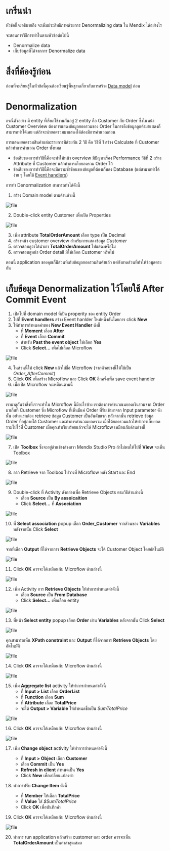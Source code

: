# เกริ่นนำ
หัวข้อนี้จะอธิบายถึง จะเพิ่มประสิทธิภาพด้วยการ Denormalizing data ใน Mendix ได้อย่างไร

จะสอนการวิธีการทำในตามหัวข้อต่อไปนี้
- Denormalize data
- เก็บข้อมูลที่ได้จากการ Denormalize data

# สิ่งที่ต้องรู้ก่อน
ก่อนที่จะเรียนรู้ในหัวข้อนี้คุณต้องเรียนรู้พื้นฐานเกี่ยวกับการสร้าง [Data model](https://docs.mendix.com/howto/data-models/create-a-basic-data-layer) ก่อน

# Denormalization
กรณีตัวอย่าง มี entity ที่เรียกใช้งานกันอยู่ 2 entity คือ Customer กับ Order ซึ่งในหน้า Customer Overview ต้องการแสดงข้อมูลยอดรวมของ Order ในการดึงข้อมูลลูกค้ามาแสดงก็สามารถทำได้เลย แต่ถ้าจะนำยอดรวมมาแสดงได้ต้องมีการคำนวณก่อน

การแสดงยอดรวมสินค้าแต่ละรายการมีด้วยกัน 2 วิธี คือ
วิธีที่ 1 สร้าง Calculate ที่ Customer แล้วทำการคำนวณ Order ทั้งหมด
   - ข้อเสียของการทำวิธีนี้คือจะทำให้หน้า overview มีปัญหาเรื่อง Performance
วิธีที่ 2 สร้าง Attribute ที่ Customer แล้วทำการเก็บยอดรวม Order ไว้
   - ข้อเสียของการทำวิธีนี้คือจะมีความซ้ำซ้อนของข้อมูลที่ต้องเก็บลง Database (แต่สามาถทำได้ง่าย ๆ โดยใช้ [Event handlers](https://docs.mendix.com/refguide/event-handlers))

การทำ Denormalization สามารถทำได้ดังนี้

1. สร้าง Domain model ตามด้านล่างนี้

![file](https://km.tbn.co.th/uploads/inline_files/image-1590402440980.png)

2. Double-click entity Customer เพื่อเปิด Properties

![file](https://km.tbn.co.th/uploads/inline_files/image-1590402463414.png)

3. เพิ่ม attribute **TotalOrderAmount** เลือก type เป็น Decimal
4. สร้างหน้า customer overview สำหรับการแสดงข้อมูล *Customer*
5. ตรวจสอบดูว่าได้นำเอา **TotalOrderAmount** ไปแสดงหรือไม่
6. ตรวจสอบดูหน้า Order detail มีให้เลือก Customer หรือไม่

ตอนนี้ application ของคุณก็มีส่วนที่เก้บข้อมูลยอดรวมสินค้าแล้ว แต่ยังขาดส่วนที่ทำให้ข้อมูลตรงกัน

# เก็บข้อมูล Denormalization ไว้โดยใช้ After Commit Event
1. เปิดไปที่ domain model ที่เปิด properity ของ entity Order 
2. ไปที่ **Event handlers** สร้าง Event hanlder ใหม่หนึ่งอันโดยการ click **New**
3. ให้ทำการกำหนดค่าของ **New Event Handler** ดังนี้
    * ที่ **Moment** เลือก **After**
    * ที่ **Event** เลือก **Commit**
    * สำหรับ **Past the event object** ให้เลือก **Yes**
    * Click **Select...** เพื่อไปเลือก Microflow

![file](https://km.tbn.co.th/uploads/inline_files/image-1590402520612.png)

4. ในส่วนนี้ให้ click **New** แล้วใส่ชื่อ Microflow (จากตัวอย่างนี้ให้ใช้เป็น *Order_AfterCommit*)
5. Click **OK** เพื่อสร้าง Microflow และ Click **OK** อีกครั้งเพื่อ save event handler
6. เมื่อเปิด Microflow จะเหมือนตามนี้

![file](https://km.tbn.co.th/uploads/inline_files/image-1590402560941.png)

เรามาดูกันว่าสิ่งที่เราจะทำใน Microflow นี้มีอะไรบ้าง เราต้องการคำนวณนยอดเงินรวมจาก Order มาเก็บที่ Customer ซึ่ง Microflow ที่เห็นมีแค่ Order ที่รับเข้ามาจาก Input parameter ดังนั้น อย่างแรกต้อง retrieve ข้อมูล Customer เป็นอันดับแรก หลังจากนั้น retrieve ข้อมูล Order ที่อยู่ภายใต้ Customer และทำการคำนวณยอดรวม เมื่อได้ยอดรวมแล้วให้ทำการเก็บยอดรวมไปไว้ที่ Customer เมื่อคุณทำเรียบร้อยแล้วจะได้ Microflow เหมือนกับด้านล่างนี้

![file](https://km.tbn.co.th/uploads/inline_files/image-1590402575376.png)

7. เปิด **Toolbox** ซึ่งจะอยู่ด้านข้างล่างขวา Mendix Studio Pro ถ้าไม่พบให้ไปที่ **View** จะเห็น Toolbox

![file](https://km.tbn.co.th/uploads/inline_files/image-1590402590006.png)

8. ลาก Retrieve จาก Toolbox ไปวางที่ Microflow หลัง Start และ End 

![file](https://km.tbn.co.th/uploads/inline_files/image-1590402602520.png)

9.  Double-click ที่ Activity ดังกล่างเพื่อ Retrieve Objects ตามวิธีด้านล่างนี้
    * เลือก **Source** เป็น **By assoicaition**
    * Click **Select...** ที่ **Association**

![file](https://km.tbn.co.th/uploads/inline_files/image-1590402631513.png)

10. ที่ **Select association** popup เลือก **Order_Customer** จากส่วนของ **Variables** หลังจากนั้น Click **Select**

![file](https://km.tbn.co.th/uploads/inline_files/image-1590402644480.png)

จากที่เลือก **Output** ที่ได้จากการ **Retrieve Objects** จะได้ Customer Object โดยอัตโนมัติ

![file](https://km.tbn.co.th/uploads/inline_files/image-1590402657763.png)

11. Click **OK** ควรจะได้เหมือนกับ Microflow ด้านล่างนี้

![file](https://km.tbn.co.th/uploads/inline_files/image-1590402669300.png)

12. เพิ่ม Activity การ **Retrieve Objects** ให้ทำการกำหนดค่าดังนี้ 
    * เลือก **Source** เป็น **From Database**
    * Click **Select...** เพื่อเลือก entity

![file](https://km.tbn.co.th/uploads/inline_files/image-1590402680339.png)

13. ที่หน้า **Select entity** popup เลือก **Order** ผ่าน **Variables** หลังจากนั้น Click **Select**

![file](https://km.tbn.co.th/uploads/inline_files/image-1590402690968.png)

คุณสามารถเห็น **XPath constraint** และ **Output** ที่ได้จากการ **Retrieve Objects** โดยอัตโนมัติ

![file](https://km.tbn.co.th/uploads/inline_files/image-1590402703006.png)

14. Click **OK** ควรจะได้เหมือนกับ Microflow ด้านล่างนี้

![file](https://km.tbn.co.th/uploads/inline_files/image-1590402714019.png)

15. เพิ่ม **Aggregate list** activity ให้ทำการกำหนดค่าดังนี้
    * ที่ **Input > List** เลือก **OrderList**
    * ที่ **Function** เลือก **Sum**
    * ที่ **Attribute** เลือก **TotalPrice**
    * จะได้ **Output > Variable** ให้กำหนดชื่อเป็น *SumTotalPrice*

![file](https://km.tbn.co.th/uploads/inline_files/image-1590402724803.png)

16. Click **OK** ควรจะได้เหมือนกับ Microflow ด้านล่างนี้

![file](https://km.tbn.co.th/uploads/inline_files/image-1590402744409.png)

17. เพิ่ม **Change object** activity ให้ทำการกำหนดค่าดังนี้
    * ที่ **Input > Object** เลือก **Customer**
    * เลือก **Commit** เป็น **Yes**
    * **Refresh in client** กำหนดเป็น **Yes**
    * Click **New** เพื่อเปลี่ยนแปลงค่า

18. ทำการปรับ **Change Item** ดังนี้
    * ที่ **Member** ให้เลือก **TotalPrice**
    * ที่ **Value** ใส่ *$SumTotalPrice*
    * Click **OK** เพื่อบันทึกค่า

19. Click **OK** ควรจะได้เหมือนกับ Microflow ด้านล่างนี้

![file](https://km.tbn.co.th/uploads/inline_files/image-1590402756782.png)

20. ทำการ run application แล้วสร้าง customer และ order ควรจะเห็น **TotalOrderAmount** เป็นค่าล่าสุดเสมอ
